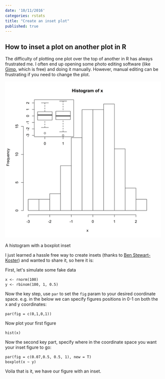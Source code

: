 ```yaml
---
date: '10/11/2016'
categories: rstats
title: "Create an inset plot"
published: true
---
```


## How to inset a plot on another plot in R

The difficulty of plotting one plot over the top of another in R has always frustrated me. I often end up opening some photo editing software (like [Gimp](https://www.gimp.org/), which is free) and doing it manually. However, manual editing can be frustrating if you need to change the plot.

<div class = "image_caption">
<img src ="inset_plot.png" alt="" class="image_float"/>
<p> A histogram with a boxplot inset </p>
</div>

I just learned a hassle free way to create insets (thanks to [Ben Stewart-Koster](https://twitter.com/bstewartkoster)) and wanted to share it, so here it is:

First, let's simulate some fake data

    x <- rnorm(100)
    y <- rbinom(100, 1, 0.5)


Now the key step, use `par` to set the `fig` param to your desired coordinate space. e.g. in the below we can specify figures positions in 0-1 on both the x and y coordinates:


    par(fig = c(0,1,0,1))

Now plot your first figure

    hist(x)

Now the second key part, specify where in the coordinate space you want your inset figure to go:

    par(fig = c(0.07,0.5, 0.5, 1), new = T)
    boxplot(x ~ y)

Voila that is it, we have our figure with an inset.
